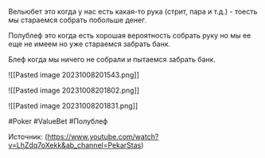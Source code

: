 Вельюбет это когда у нас есть какая-то рука (стрит, пара и т.д.) - тоесть мы стараемся собрать побольше денег.

Полублеф это когда есть хорошая вероятность собрать руку но мы ее еще не имеем но уже стараемся забрать банк.

Блеф когда мы ничего не собрали и пытаемся забрать банк.

![[Pasted image 20231008201543.png]]

![[Pasted image 20231008201802.png]]

![[Pasted image 20231008201831.png]]


#Poker #ValueBet #Полублеф

Источник: (https://www.youtube.com/watch?v=LhZdq7oXekk&ab_channel=PekarStas)